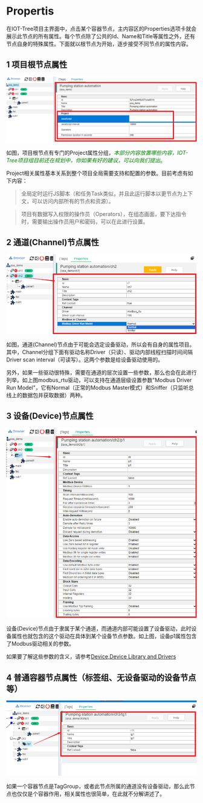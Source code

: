 Propertis
==

在IOT-Tree项目主界面中，点击某个容器节点，主内容区的Properties选项卡就会展示此节点的所有属性。每个节点除了公共的Id、Name和Title等属性之外，还有节点自身的特殊属性。下面就以根节点为开始，逐步接受不同节点的属性内容。

## 1 项目根节点属性

<img src="../img/main/m013.png" />

如图，项目根节点有专门的Project属性分组，<font color=green>_本部分内容放置哪些内容，IOT-Tree项目组目前还在规划中，你如果有好的建议，可以向我们提出_。</font>

Project相关属性基本关系到整个项目全局需要支持和配置的参数。目前考虑有如下内容：

>全局定时运行JS脚本（和任务Task类似，并且此运行脚本以更节点为上下文，可以访问内部所有的节点和资源）。

>项目有数据写入权限的操作员（Operators），在组态画面，要下达指令时，需要输出操作员用户和密码，可以在此进行设置。

## 2 通道(Channel)节点属性

<img src="../img/main/m014.png" />

如图，通道(Channel)节点由于可能会选定设备驱动，所以会有自身的属性项目。其中，Channel分组下面有驱动名称Driver（只读）、驱动内部线程扫描时间间隔Driver scan interval（可读写）。这两个参数是给设备驱动使用的。

另外，如果一些驱动很特殊，需要在通道的层次设置一些参数，那么也会在此进行列举。如上图modbus_rtu驱动，可以支持在通道层级设置参数"Modbus Driver Run Model"，它有Normal（正常的Modbus Master模式）和Sniffer（只监听总线上的数据包并获取数据）两种。

## 3 设备(Device)节点属性

<img src="../img/main/m015.png" />

设备(Device)节点由于隶属于某个通道，而通道内部可能设置了设备驱动，此时设备属性也就包含的这个驱动在具体到某个设备节点参数。如上图，设备p1属性包含了Modbus驱动相关的参数。

如果要了解这些参数的含义，请参考[Device,Device Library and Drivers][dev]

[dev]:../device/index.md

## 4 普通容器节点属性（标签组、无设备驱动的设备节点等）

<img src="../img/main/m016.png" />

如果一个容器节点是TagGroup，或者此节点所属的通道没有设备驱动，那么此节点也仅仅是个容器作用，相关属性也很简单，在此就不分解讲述了。
